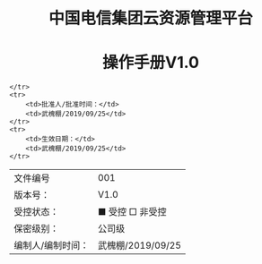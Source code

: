 




# <center>中国电信集团云资源管理平台</center>
# <center>操作手册V1.0</center>

<table>
    <tr>
        <td>文件编号</td>
        <td>001</td>
    </tr>
    <tr>
        <td>版本号：</td>
        <td>V1.0</td>
    </tr>
    <tr> 
        <td>受控状态：</td> 
        <td>■ 受控 □ 非受控</td> 
    </tr>
    <tr> 
        <td>保密级别：</td> 
        <td>公司级</td> 
    </tr>
    <tr> 
        <td>编制人/编制时间：</td> 
        <td>武槐棚/2019/09/25</td> 
    </tr>
    <tr> 
       
    </tr>
    <tr> 
        <td>批准人/批准时间：</td> 
        <td>武槐棚/2019/09/25</td> 
    </tr>
    <tr> 
        <td>生效日期：</td> 
        <td>武槐棚/2019/09/25</td> 
    </tr>
</table>




